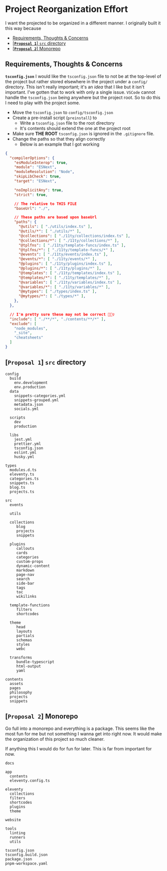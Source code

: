 # Project Reorganization Effort
I want the projected to be organized in a different manner. I originally built it this way because

- [Requirements, Thoughts \& Concerns](#requirements-thoughts--concerns)
- [\[**`Proposal 1`**\] `src` directory](#proposal-1-src-directory)
- [\[**`Proposal 2`**\] Monorepo](#proposal-2-monorepo)

## Requirements, Thoughts & Concerns
**`tsconfig.json`**
I would like the `tsconfig.json` file to not be at the top-level of the project but rather stored elsewhere in the project under a `config/` directory. This isn't really important; it's an _idea_ that I like but it isn't important. I've gotten that to work with only a single issue. `VSCode` cannot handle the `tsconfig.json` being anywhere but the project root. So to do this I need to play with the project some.

- Move the `tsconfig.json` to `config/tsconfig.json`
- Create a pre-install script (`preinstall`) to
  - Write a `tsconfig.json` file to the root directory
  - It's contents should extend the one at the project root
- Make sure **THE ROOT** `tsconfig.json` is ignored in the `.gitignore` file.
- Change the paths so that they align correctly
  - Below is an example that I got working

```json
{
  "compilerOptions": {
    "esModuleInterop": true,
    "module": "ESNext",
    "moduleResolution": "Node",
    "skipLibCheck": true,
    "target": "ESNext",

    "noImplicitAny": true,
    "strict": true,

    // The relative to THIS FILE
    "baseUrl": "./",

    // These paths are based upon baseUrl
    "paths": {
      "@utils": [ "./utils/index.ts" ],
      "@utils/*": [ "./utils/*" ],
      "@collections": [ "./11ty/collections/index.ts" ],
      "@collections/*": [ "./11ty/collections/*" ],
      "@tplfns": [ "./11ty/template-funcs/index.ts" ],
      "@tplfns/*": [ "./11ty/template-funcs/*" ],
      "@events": [ "./11ty/events/index.ts" ],
      "@events/*": [ "./11ty/events/*" ],
      "@plugins": [ "./11ty/plugins/index.ts" ],
      "@plugins/*": [ "./11ty/plugins/*" ],
      "@templates": [ "./11ty/templates/index.ts" ],
      "@templates/*": [ "./11ty/templates/*" ],
      "@variables": [ "./11ty/variables/index.ts" ],
      "@variables/*": [ "./11ty/variables/*" ],
      "@mytypes": [ "./types/index.ts" ],
      "@mytypes/*": [ "./types/*" ],
    },
  },

  // I'm pretty sure these may not be correct 🤷🏽‍♀️
  "include": [ "./**/*", "./contents/**/*" ],
  "exclude": [
    "node_modules",
    "_site",
    "cheatsheets"
  ]
}
```

## [**`Proposal 1`**] `src` directory
```
config
  build
    env.development
    env.production
  data
    snippets-categories.yml
    snippets-grouped.yml
    metadata.json
    socials.yml

  scripts
    dev
    production

  libs
    jest.yml
    prettier.yml
    tsconfig.json
    eslint.yml
    husky.yml

types
  modules.d.ts
  eleventy.ts
  categories.ts
  snippets.ts
  blog.ts
  projects.ts

src
  events

  utils

  collections
     blog
     projects
     snippets

  plugins
     callouts
     cards
     categories
     custom-props
     dynamic-content
     markdown
     page-nav
     search
     side-bar
     tags
     toc
     wikilinks

  template-functions
     filters
     shortcodes

  theme
     head
     layouts
     partials
     schemas
     styles
     webc

  transforms
     bundle-typescript
     html-output
     yaml

contents
  assets
  pages
  philosophy
  projects
  snippets
```

## [**`Proposal 2`**] Monorepo
Go full into a monorepo and everything is a package. This seems like the most fun for me but not something I wanna get into right now. It would make the organization of this project so much cleaner.

If anything this I would do for fun for later. This is far from important for now.

```
docs

app
  contents
  eleventy.config.ts

eleventy
  collections
  filters
  shortcodes
  plugins
  theme

website

tools
  linting
  runners
  utils

tsconfig.json
tsconfig.build.json
package.json
pnpm-workspace.yaml

```
